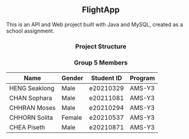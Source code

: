 <!DOCTYPE html>
<html>
<head>

</head>
<body>

<h2 style="text-align: center;">FlightApp</h2>
<p>This is an API and Web project built with Java and MySQL, created as a school assignment.</p>

<h3 style="text-align: center;">Project Structure</h3>
<h3 style="text-align: center;">Group 5 Members</h3>

<table style="margin:auto;">
  <thead>
    <tr>
      <th>Name</th>
      <th>Gender</th>
      <th>Student ID</th>
      <th>Program</th>
    </tr>
  </thead>
  <tbody>
    <tr>
      <td>HENG Seaklong</td>
      <td>Male</td>
      <td>e20210329</td>
       <td>AMS-Y3</td>
    </tr>
    <tr>
      <td>CHAN Sophara</td>
      <td>Male</td>
      <td>e20211081</td>
      <td>AMS-Y3</td>
    </tr>
    <tr>
      <td>CHHRAN Moses</td>
      <td>Male</td>
      <td>e20210294</td>
      <td>AMS-Y3</td>
    </tr>
    <tr>
      <td>CHHORN Solita </td>
      <td>Female</td>
      <td>e20210537</td>
      <td>AMS-Y3</td>
    </tr>
    <tr>
      <td>CHEA Piseth </td>
      <td>Male</td>
      <td>e20210871</td>
      <td>AMS-Y3</td>
    </tr>
  </tbody>
</table>

</body>
</html>
